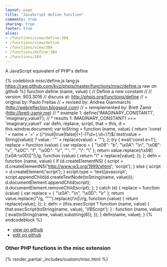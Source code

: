 ```yaml
---
layout: page
title: "JavaScript define function"
comments: true
sharing: true
footer: true
alias:
- /functions/view/define:384
- /functions/view/define
- /functions/view/384
- /functions/define:384
- /functions/384
---
```

<!-- Generated by Rakefile:build -->
A JavaScript equivalent of PHP's define

{% codeblock misc/define.js lang:js https://raw.github.com/kvz/phpjs/master/functions/misc/define.js raw on github %}
function define (name, value) {
  // Define a new constant
  //
  // version: 903.3016
  // discuss at: http://phpjs.org/functions/define
  // +      original by: Paulo Freitas
  // +       revised by: Andrea Giammarchi (http://webreflection.blogspot.com)
  // + reimplemented by: Brett Zamir (http://brett-zamir.me)
  // *        example 1: define('IMAGINARY_CONSTANT1', 'imaginary_value1');
  // *        results 1: IMAGINARY_CONSTANT1 === 'imaginary_value1'
  var defn, replace, script, that = this,
    d = this.window.document;
  var toString = function (name, value) {
    return 'const ' + name + '=' + (/^(null|true|false|(\+|\-)?\d+(\.\d+)?)$/.test(value = String(value)) ? value : '"' + replace(value) + '"');
  };
  try {
    eval('const e=1');
    replace = function (value) {
      var replace = {
        "\x08": "b",
        "\x0A": "\\n",
        "\x0B": "v",
        "\x0C": "f",
        "\x0D": "\\r",
        '"': '"',
        "\\": "\\"
      };
      return value.replace(/\x08|[\x0A-\x0D]|"|\\/g, function (value) {
        return "\\" + replace[value];
      });
    };
    defn = function (name, value) {
      if (d.createElementNS) {
        script = d.createElementNS('http://www.w3.org/1999/xhtml', 'script');
      } else {
        script = d.createElement('script');
      }
      script.type = 'text/javascript';
      script.appendChild(d.createTextNode(toString(name, value)));
      d.documentElement.appendChild(script);
      d.documentElement.removeChild(script);
    };
  } catch (e) {
    replace = function (value) {
      var replace = {
        "\x0A": "\\n",
        "\x0D": "\\r"
      };
      return value.replace(/"/g, '""').replace(/\n|\r/g, function (value) {
        return replace[value];
      });
    };
    defn = (this.execScript ?
    function (name, value) {
      that.execScript(toString(name, value), 'VBScript');
    } : function (name, value) {
      eval(toString(name, value).substring(6));
    });
  }
  defn(name, value);
}
{% endcodeblock %}

 - [view on github](https://github.com/kvz/phpjs/blob/master/functions/misc/define.js)
 - [edit on github](https://github.com/kvz/phpjs/edit/master/functions/misc/define.js)


### Other PHP functions in the misc extension
{% render_partial _includes/custom/misc.html %}
